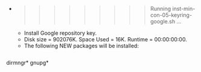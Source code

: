 * >>>>>>>>> Running inst-min-con-05-keyring-google.sh ...
  * Install Google repository key.
  * Disk size = 902076K. Space Used = 16K. Runtime = 00:00:00:00.
  * The following NEW packages will be installed:
  ```bash
dirmngr* gnupg*
  ```
